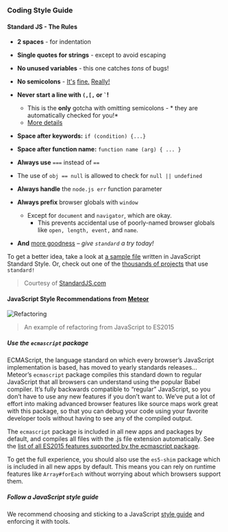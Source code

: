 ### Coding Style Guide<a name="styleGuide"></a>
#### Standard JS - The Rules


* **2 spaces** - for indentation

* **Single quotes for strings** - except to avoid
escaping

* **No unused variables** - this one catches *tons* of bugs!

* **No semicolons** - [It's](http://blog.izs.me/post/2353458699/an-open-letter-to-javascript-leaders-regarding)
[ fine.](http://inimino.org/~inimino/blog/javascript_semicolons)
[ Really!](https://www.youtube.com/watch?v=gsfbh17Ax9I)

* **Never start a line with `(,[,` or `` ` ``!**
  * This is the **only** gotcha with omitting semicolons - * they are automatically checked for you!*
  * [More details](https://standardjs.com/rules-en.html#semicolons)

* **Space after keywords:** `if (condition) {...}`

* **Space after function name:** `function name (arg) { ... }`

* **Always use** `===` instead of `==`
 * The use of `obj == null` is allowed to check for `null || undefined`

* **Always handle** the `node.js err` function parameter

* **Always prefix** browser globals with `window`
  * Except for `document` and `navigator`, which are okay.
    * This prevents accidental use of poorly-named browser globals like `open, length, event,` and `name`.

* **And** [more goodness](https://standardjs.com/rules-en.html#javascript-standard-style) – *give `standard` a try today!*

To get a better idea, take a look at [a sample file](https://github.com/expressjs/body-parser/blob/master/index.js) written in JavaScript Standard Style. Or, check out one of the [thousands of projects](https://raw.githubusercontent.com/standard/standard-packages/master/all.json) that use `standard!`

>Courtesy of [StandardJS.com](https://standardjs.com/)</cite>

#### JavaScript Style Recommendations from [Meteor](https://guide.meteor.com/code-style.html#javascript)

<img src="https://guide.meteor.com/images/ben-es2015-demo.gif" alt="Refactoring">

> An example of refactoring from JavaScript to ES2015

##### Use the `ecmascript` package
ECMAScript, the language standard on which every browser’s JavaScript implementation is based, has moved to yearly standards releases... Meteor’s `ecmascript` package compiles this standard down to regular JavaScript that all browsers can understand using the popular Babel compiler. It’s fully backwards compatible to “regular” JavaScript, so you don’t have to use any new features if you don’t want to. We’ve put a lot of effort into making advanced browser features like source maps work great with this package, so that you can debug your code using your favorite developer tools without having to see any of the compiled output.

The `ecmascript` package is included in all new apps and packages by default, and compiles all files with the .js file extension automatically. See the [list of all ES2015 features supported by the ecmascript package](https://docs.meteor.com/packages/ecmascript.html#Supported-ES2015-Features).

To get the full experience, you should also use the `es5-shim` package which is included in all new apps by default. This means you can rely on runtime features like `Array#forEach` without worrying about which browsers support them.

##### Follow a JavaScript style guide

We recommend choosing and sticking to a JavaScript [style guide](#styleGuide) and enforcing it with tools.
